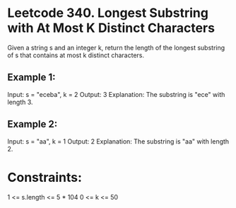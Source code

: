 # Leetcode 340. Longest Substring with At Most K Distinct Characters

Given a string s and an integer k, return the length of the longest substring of s that contains at most k distinct characters.

## Example 1:

Input: s = "eceba", k = 2
Output: 3
Explanation: The substring is "ece" with length 3.

## Example 2:

Input: s = "aa", k = 1
Output: 2
Explanation: The substring is "aa" with length 2.

# Constraints:

1 <= s.length <= 5 \* 104
0 <= k <= 50

